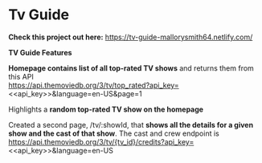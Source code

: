 # Tv Guide

**Check this project out here:** https://tv-guide-mallorysmith64.netlify.com/  </br>

**TV Guide Features** </br>

**Homepage contains list of all top-rated TV shows** and returns them from this API </br>
 https://api.themoviedb.org/3/tv/top_rated?api_key=<<api_key>>&language=en-US&page=1 </br>
 
Highlights a **random top-rated TV show on the homepage** </br>
 
Created a second page, /tv/:showId, that **shows all the details for a given show and the cast of that show**. The cast and crew endpoint is https://api.themoviedb.org/3/tv/{tv_id}/credits?api_key=<<api_key>>&language=en-US </br>

